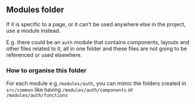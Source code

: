 ## Modules folder

If it is specific to a page, or it can't be used anywhere else in the project,
use a module instead.

E.g. there could be an `auth` module that contains components, layouts and other
files related to it, all in one folder and these files are not going to be
referenced or used elsewhere.

### How to organise this folder

For each module e.g `/modules/auth`, you can mimic the folders created in
`src/common` like having `/modules/auth/components` or `/modules/auth/functions`
